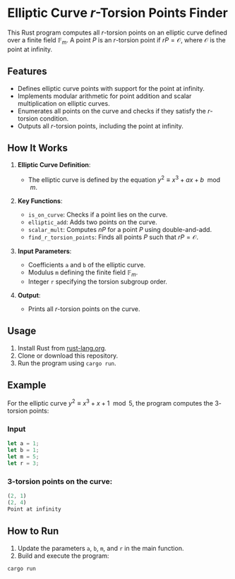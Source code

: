 # Elliptic Curve $r$-Torsion Points Finder

This Rust program computes all $r$-torsion points on an elliptic curve defined over a finite field $\mathbb{F}_m$. A point $P$ is an $r$-torsion point if $rP = \mathcal{O}$, where $\mathcal{O}$ is the point at infinity.

## Features

- Defines elliptic curve points with support for the point at infinity.
- Implements modular arithmetic for point addition and scalar multiplication on elliptic curves.
- Enumerates all points on the curve and checks if they satisfy the $r$-torsion condition.
- Outputs all $r$-torsion points, including the point at infinity.

## How It Works

1. **Elliptic Curve Definition**:
   - The elliptic curve is defined by the equation $y^2 \equiv x^3 + ax + b \mod m$.

2. **Key Functions**:
   - `is_on_curve`: Checks if a point lies on the curve.
   - `elliptic_add`: Adds two points on the curve.
   - `scalar_mult`: Computes $nP$ for a point $P$ using double-and-add.
   - `find_r_torsion_points`: Finds all points $P$ such that $rP = \mathcal{O}$.

3. **Input Parameters**:
   - Coefficients `a` and `b` of the elliptic curve.
   - Modulus `m` defining the finite field $\mathbb{F}_m$.
   - Integer `r` specifying the torsion subgroup order.

4. **Output**:
   - Prints all $r$-torsion points on the curve.

## Usage

1. Install Rust from [rust-lang.org](https://www.rust-lang.org/).
2. Clone or download this repository.
3. Run the program using `cargo run`.

## Example

For the elliptic curve $y^2 \equiv x^3 + x + 1 \mod 5$, the program computes the $3$-torsion points:

### Input
```rust
let a = 1;
let b = 1;
let m = 5;
let r = 3;
```
### 3-torsion points on the curve:
```rust
(2, 1)
(2, 4)
Point at infinity
```
## How to Run
1. Update the parameters `a`, `b`, `m`, and `r` in the main function.
2. Build and execute the program:
```
cargo run
```

